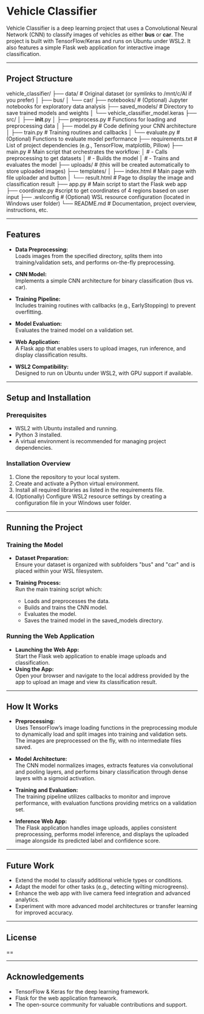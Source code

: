 # Vehicle Classifier

Vehicle Classifier is a deep learning project that uses a Convolutional Neural Network (CNN) to classify images of vehicles as either **bus** or **car**. The project is built with TensorFlow/Keras and runs on Ubuntu under WSL2. It also features a simple Flask web application for interactive image classification.

---

## Project Structure
vehicle_classifier/
├── data/                # Original dataset (or symlinks to /mnt/c/AI if you prefer)
│   ├── bus/
│   └── car/
├── notebooks/           # (Optional) Jupyter notebooks for exploratory data analysis
├── saved_models/        # Directory to save trained models and weights
│   └── vehicle_classifier_model.keras
├── src/
│   ├── __init__.py
│   ├── preprocess.py    # Functions for loading and preprocessing data
│   ├── model.py         # Code defining your CNN architecture
│   ├── train.py         # Training routines and callbacks
│   └── evaluate.py      # (Optional) Functions to evaluate model performance
├── requirements.txt     # List of project dependencies (e.g., TensorFlow, matplotlib, Pillow)
├── main.py              # Main script that orchestrates the workflow:
│                         #  - Calls preprocessing to get datasets
│                         #  - Builds the model
│                         #  - Trains and evaluates the model
├── uploads/              # (this will be created automatically to store uploaded images)
├── templates/
│   ├── index.html        # Main page with file uploader and button
│   └── result.html       # Page to display the image and classification result
├── app.py               # Main script to start the Flask web app
├── coordinate.py    #script to get coordinates of 4 regions based on user input
├── .wslconfig           # (Optional) WSL resource configuration (located in Windows user folder)
└── README.md            # Documentation, project overview, instructions, etc.


---

## Features

- **Data Preprocessing:**  
  Loads images from the specified directory, splits them into training/validation sets, and performs on-the-fly preprocessing.

- **CNN Model:**  
  Implements a simple CNN architecture for binary classification (bus vs. car).

- **Training Pipeline:**  
  Includes training routines with callbacks (e.g., EarlyStopping) to prevent overfitting.

- **Model Evaluation:**  
  Evaluates the trained model on a validation set.

- **Web Application:**  
  A Flask app that enables users to upload images, run inference, and display classification results.

- **WSL2 Compatibility:**  
  Designed to run on Ubuntu under WSL2, with GPU support if available.

---

## Setup and Installation

### Prerequisites

- WSL2 with Ubuntu installed and running.
- Python 3 installed.
- A virtual environment is recommended for managing project dependencies.

### Installation Overview

1. Clone the repository to your local system.
2. Create and activate a Python virtual environment.
3. Install all required libraries as listed in the requirements file.
4. (Optionally) Configure WSL2 resource settings by creating a configuration file in your Windows user folder.

---

## Running the Project

### Training the Model

- **Dataset Preparation:**  
  Ensure your dataset is organized with subfolders "bus" and "car" and is placed within your WSL filesystem.

- **Training Process:**  
  Run the main training script which:
  - Loads and preprocesses the data.
  - Builds and trains the CNN model.
  - Evaluates the model.
  - Saves the trained model in the saved_models directory.

### Running the Web Application

- **Launching the Web App:**  
  Start the Flask web application to enable image uploads and classification.
- **Using the App:**  
  Open your browser and navigate to the local address provided by the app to upload an image and view its classification result.

---

## How It Works

- **Preprocessing:**  
  Uses TensorFlow’s image loading functions in the preprocessing module to dynamically load and split images into training and validation sets. The images are preprocessed on the fly, with no intermediate files saved.

- **Model Architecture:**  
  The CNN model normalizes images, extracts features via convolutional and pooling layers, and performs binary classification through dense layers with a sigmoid activation.

- **Training and Evaluation:**  
  The training pipeline utilizes callbacks to monitor and improve performance, with evaluation functions providing metrics on a validation set.

- **Inference Web App:**  
  The Flask application handles image uploads, applies consistent preprocessing, performs model inference, and displays the uploaded image alongside its predicted label and confidence score.

---

## Future Work

- Extend the model to classify additional vehicle types or conditions.
- Adapt the model for other tasks (e.g., detecting wilting microgreens).
- Enhance the web app with live camera feed integration and advanced analytics.
- Experiment with more advanced model architectures or transfer learning for improved accuracy.

---

## License

==

---

## Acknowledgements

- TensorFlow & Keras for the deep learning framework.
- Flask for the web application framework.
- The open-source community for valuable contributions and support.
